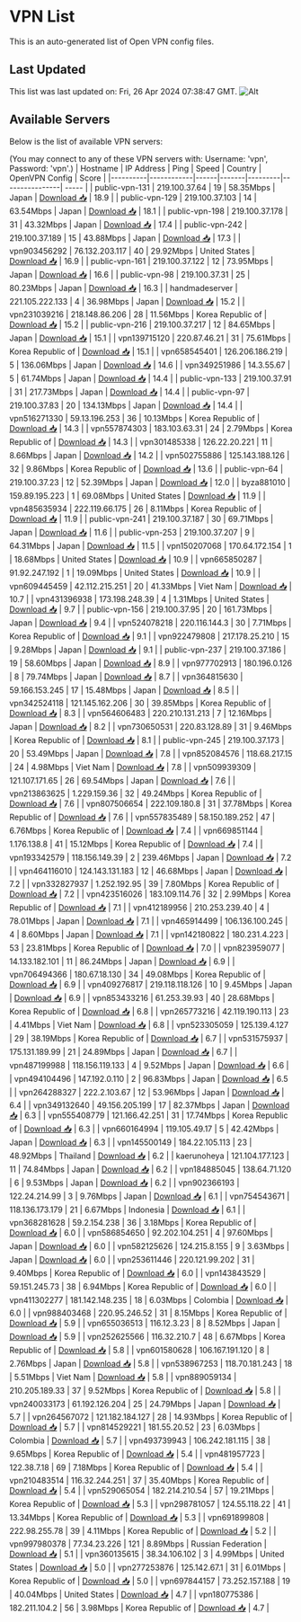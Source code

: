 # VPN List

This is an auto-generated list of Open VPN config files.

## Last Updated

This list was last updated on: Fri, 26 Apr 2024 07:38:47 GMT.
![Alt](https://repobeats.axiom.co/api/embed/186b98318ef1479477931607c1ad7d823f12451f.svg "Repobeats analytics image")

## Available Servers

Below is the list of available VPN servers:

(You may connect to any of these VPN servers with: Username: 'vpn', Password: 'vpn'.)
| Hostname | IP Address | Ping | Speed | Country | OpenVPN Config | Score |
|----------|------------|------|-------|---------|----------------| ----- |
| public-vpn-131 | 219.100.37.64 | 19 | 58.35Mbps | Japan | [Download 📥](./configs/server_0_JP.ovpn) | 18.9 |
| public-vpn-129 | 219.100.37.103 | 14 | 63.54Mbps | Japan | [Download 📥](./configs/server_1_JP.ovpn) | 18.1 |
| public-vpn-198 | 219.100.37.178 | 31 | 43.32Mbps | Japan | [Download 📥](./configs/server_2_JP.ovpn) | 17.4 |
| public-vpn-242 | 219.100.37.189 | 15 | 43.88Mbps | Japan | [Download 📥](./configs/server_3_JP.ovpn) | 17.3 |
| vpn903456292 | 76.132.203.117 | 40 | 29.92Mbps | United States | [Download 📥](./configs/server_4_US.ovpn) | 16.9 |
| public-vpn-161 | 219.100.37.122 | 12 | 73.95Mbps | Japan | [Download 📥](./configs/server_5_JP.ovpn) | 16.6 |
| public-vpn-98 | 219.100.37.31 | 25 | 80.23Mbps | Japan | [Download 📥](./configs/server_6_JP.ovpn) | 16.3 |
| handmadeserver | 221.105.222.133 | 4 | 36.98Mbps | Japan | [Download 📥](./configs/server_7_JP.ovpn) | 15.2 |
| vpn231039216 | 218.148.86.206 | 28 | 11.56Mbps | Korea Republic of | [Download 📥](./configs/server_8_KR.ovpn) | 15.2 |
| public-vpn-216 | 219.100.37.217 | 12 | 84.65Mbps | Japan | [Download 📥](./configs/server_9_JP.ovpn) | 15.1 |
| vpn139715120 | 220.87.46.21 | 31 | 75.61Mbps | Korea Republic of | [Download 📥](./configs/server_10_KR.ovpn) | 15.1 |
| vpn658545401 | 126.206.186.219 | 5 | 136.06Mbps | Japan | [Download 📥](./configs/server_11_JP.ovpn) | 14.6 |
| vpn349251986 | 14.3.55.67 | 5 | 61.74Mbps | Japan | [Download 📥](./configs/server_12_JP.ovpn) | 14.4 |
| public-vpn-133 | 219.100.37.91 | 31 | 217.73Mbps | Japan | [Download 📥](./configs/server_13_JP.ovpn) | 14.4 |
| public-vpn-97 | 219.100.37.83 | 20 | 134.13Mbps | Japan | [Download 📥](./configs/server_14_JP.ovpn) | 14.4 |
| vpn516271330 | 59.13.196.253 | 36 | 10.13Mbps | Korea Republic of | [Download 📥](./configs/server_15_KR.ovpn) | 14.3 |
| vpn557874303 | 183.103.63.31 | 24 | 2.79Mbps | Korea Republic of | [Download 📥](./configs/server_16_KR.ovpn) | 14.3 |
| vpn301485338 | 126.22.20.221 | 11 | 8.66Mbps | Japan | [Download 📥](./configs/server_17_JP.ovpn) | 14.2 |
| vpn502755886 | 125.143.188.126 | 32 | 9.86Mbps | Korea Republic of | [Download 📥](./configs/server_18_KR.ovpn) | 13.6 |
| public-vpn-64 | 219.100.37.23 | 12 | 52.39Mbps | Japan | [Download 📥](./configs/server_19_JP.ovpn) | 12.0 |
| byza881010 | 159.89.195.223 | 1 | 69.08Mbps | United States | [Download 📥](./configs/server_20_US.ovpn) | 11.9 |
| vpn485635934 | 222.119.66.175 | 26 | 8.11Mbps | Korea Republic of | [Download 📥](./configs/server_21_KR.ovpn) | 11.9 |
| public-vpn-241 | 219.100.37.187 | 30 | 69.71Mbps | Japan | [Download 📥](./configs/server_22_JP.ovpn) | 11.6 |
| public-vpn-253 | 219.100.37.207 | 9 | 64.31Mbps | Japan | [Download 📥](./configs/server_23_JP.ovpn) | 11.5 |
| vpn150207068 | 170.64.172.154 | 1 | 18.68Mbps | United States | [Download 📥](./configs/server_24_US.ovpn) | 10.9 |
| vpn665850287 | 91.92.247.192 | 1 | 19.09Mbps | United States | [Download 📥](./configs/server_25_US.ovpn) | 10.9 |
| vpn609445459 | 42.112.215.251 | 20 | 41.33Mbps | Viet Nam | [Download 📥](./configs/server_26_VN.ovpn) | 10.7 |
| vpn431396938 | 173.198.248.39 | 4 | 1.31Mbps | United States | [Download 📥](./configs/server_27_US.ovpn) | 9.7 |
| public-vpn-156 | 219.100.37.95 | 20 | 161.73Mbps | Japan | [Download 📥](./configs/server_28_JP.ovpn) | 9.4 |
| vpn524078218 | 220.116.144.3 | 30 | 7.71Mbps | Korea Republic of | [Download 📥](./configs/server_29_KR.ovpn) | 9.1 |
| vpn922479808 | 217.178.25.210 | 15 | 9.28Mbps | Japan | [Download 📥](./configs/server_30_JP.ovpn) | 9.1 |
| public-vpn-237 | 219.100.37.186 | 19 | 58.60Mbps | Japan | [Download 📥](./configs/server_31_JP.ovpn) | 8.9 |
| vpn977702913 | 180.196.0.126 | 8 | 79.74Mbps | Japan | [Download 📥](./configs/server_32_JP.ovpn) | 8.7 |
| vpn364815630 | 59.166.153.245 | 17 | 15.48Mbps | Japan | [Download 📥](./configs/server_33_JP.ovpn) | 8.5 |
| vpn342524118 | 121.145.162.206 | 30 | 39.85Mbps | Korea Republic of | [Download 📥](./configs/server_34_KR.ovpn) | 8.3 |
| vpn564606483 | 220.210.131.213 | 7 | 12.16Mbps | Japan | [Download 📥](./configs/server_35_JP.ovpn) | 8.2 |
| vpn730650531 | 220.83.128.89 | 31 | 9.46Mbps | Korea Republic of | [Download 📥](./configs/server_36_KR.ovpn) | 8.1 |
| public-vpn-245 | 219.100.37.173 | 20 | 53.49Mbps | Japan | [Download 📥](./configs/server_37_JP.ovpn) | 7.8 |
| vpn852084576 | 118.68.217.15 | 24 | 4.98Mbps | Viet Nam | [Download 📥](./configs/server_38_VN.ovpn) | 7.8 |
| vpn509939309 | 121.107.171.65 | 26 | 69.54Mbps | Japan | [Download 📥](./configs/server_39_JP.ovpn) | 7.6 |
| vpn213863625 | 1.229.159.36 | 32 | 49.24Mbps | Korea Republic of | [Download 📥](./configs/server_40_KR.ovpn) | 7.6 |
| vpn807506654 | 222.109.180.8 | 31 | 37.78Mbps | Korea Republic of | [Download 📥](./configs/server_41_KR.ovpn) | 7.6 |
| vpn557835489 | 58.150.189.252 | 47 | 6.76Mbps | Korea Republic of | [Download 📥](./configs/server_42_KR.ovpn) | 7.4 |
| vpn669851144 | 1.176.138.8 | 41 | 15.12Mbps | Korea Republic of | [Download 📥](./configs/server_43_KR.ovpn) | 7.4 |
| vpn193342579 | 118.156.149.39 | 2 | 239.46Mbps | Japan | [Download 📥](./configs/server_44_JP.ovpn) | 7.2 |
| vpn464116010 | 124.143.131.183 | 12 | 46.68Mbps | Japan | [Download 📥](./configs/server_45_JP.ovpn) | 7.2 |
| vpn332827937 | 1.252.192.95 | 39 | 7.80Mbps | Korea Republic of | [Download 📥](./configs/server_46_KR.ovpn) | 7.2 |
| vpn423516026 | 183.109.114.76 | 32 | 2.99Mbps | Korea Republic of | [Download 📥](./configs/server_47_KR.ovpn) | 7.1 |
| vpn412189956 | 210.253.239.40 | 4 | 78.01Mbps | Japan | [Download 📥](./configs/server_48_JP.ovpn) | 7.1 |
| vpn465914499 | 106.136.100.245 | 4 | 8.60Mbps | Japan | [Download 📥](./configs/server_49_JP.ovpn) | 7.1 |
| vpn142180822 | 180.231.4.223 | 53 | 23.81Mbps | Korea Republic of | [Download 📥](./configs/server_50_KR.ovpn) | 7.0 |
| vpn823959077 | 14.133.182.101 | 11 | 86.24Mbps | Japan | [Download 📥](./configs/server_51_JP.ovpn) | 6.9 |
| vpn706494366 | 180.67.18.130 | 34 | 49.08Mbps | Korea Republic of | [Download 📥](./configs/server_52_KR.ovpn) | 6.9 |
| vpn409276817 | 219.118.118.126 | 10 | 9.45Mbps | Japan | [Download 📥](./configs/server_53_JP.ovpn) | 6.9 |
| vpn853433216 | 61.253.39.93 | 40 | 28.68Mbps | Korea Republic of | [Download 📥](./configs/server_54_KR.ovpn) | 6.8 |
| vpn265773216 | 42.119.190.113 | 23 | 4.41Mbps | Viet Nam | [Download 📥](./configs/server_55_VN.ovpn) | 6.8 |
| vpn523305059 | 125.139.4.127 | 29 | 38.19Mbps | Korea Republic of | [Download 📥](./configs/server_56_KR.ovpn) | 6.7 |
| vpn531575937 | 175.131.189.99 | 21 | 24.89Mbps | Japan | [Download 📥](./configs/server_57_JP.ovpn) | 6.7 |
| vpn487199988 | 118.156.119.133 | 4 | 9.52Mbps | Japan | [Download 📥](./configs/server_58_JP.ovpn) | 6.6 |
| vpn494104496 | 147.192.0.110 | 2 | 96.83Mbps | Japan | [Download 📥](./configs/server_59_JP.ovpn) | 6.5 |
| vpn264288327 | 222.2.103.67 | 12 | 53.96Mbps | Japan | [Download 📥](./configs/server_60_JP.ovpn) | 6.4 |
| vpn349132640 | 49.156.205.199 | 17 | 82.37Mbps | Japan | [Download 📥](./configs/server_61_JP.ovpn) | 6.3 |
| vpn555408779 | 121.166.42.251 | 31 | 17.74Mbps | Korea Republic of | [Download 📥](./configs/server_62_KR.ovpn) | 6.3 |
| vpn660164994 | 119.105.49.17 | 5 | 42.42Mbps | Japan | [Download 📥](./configs/server_63_JP.ovpn) | 6.3 |
| vpn145500149 | 184.22.105.113 | 23 | 48.92Mbps | Thailand | [Download 📥](./configs/server_64_TH.ovpn) | 6.2 |
| kaerunoheya | 121.104.177.123 | 11 | 74.84Mbps | Japan | [Download 📥](./configs/server_65_JP.ovpn) | 6.2 |
| vpn184885045 | 138.64.71.120 | 6 | 9.53Mbps | Japan | [Download 📥](./configs/server_66_JP.ovpn) | 6.2 |
| vpn902366193 | 122.24.214.99 | 3 | 9.76Mbps | Japan | [Download 📥](./configs/server_67_JP.ovpn) | 6.1 |
| vpn754543671 | 118.136.173.179 | 21 | 6.67Mbps | Indonesia | [Download 📥](./configs/server_68_ID.ovpn) | 6.1 |
| vpn368281628 | 59.2.154.238 | 36 | 3.18Mbps | Korea Republic of | [Download 📥](./configs/server_69_KR.ovpn) | 6.0 |
| vpn586854650 | 92.202.104.251 | 4 | 97.60Mbps | Japan | [Download 📥](./configs/server_70_JP.ovpn) | 6.0 |
| vpn582125626 | 124.215.8.155 | 9 | 3.63Mbps | Japan | [Download 📥](./configs/server_71_JP.ovpn) | 6.0 |
| vpn253611446 | 220.121.99.202 | 31 | 9.40Mbps | Korea Republic of | [Download 📥](./configs/server_72_KR.ovpn) | 6.0 |
| vpn143843529 | 59.151.245.73 | 38 | 6.94Mbps | Korea Republic of | [Download 📥](./configs/server_73_KR.ovpn) | 6.0 |
| vpn411302277 | 181.142.148.235 | 18 | 6.03Mbps | Colombia | [Download 📥](./configs/server_74_CO.ovpn) | 6.0 |
| vpn988403468 | 220.95.246.52 | 31 | 8.15Mbps | Korea Republic of | [Download 📥](./configs/server_75_KR.ovpn) | 5.9 |
| vpn655036513 | 116.12.3.23 | 8 | 8.52Mbps | Japan | [Download 📥](./configs/server_76_JP.ovpn) | 5.9 |
| vpn252625566 | 116.32.210.7 | 48 | 6.67Mbps | Korea Republic of | [Download 📥](./configs/server_77_KR.ovpn) | 5.8 |
| vpn601580628 | 106.167.191.120 | 8 | 2.76Mbps | Japan | [Download 📥](./configs/server_78_JP.ovpn) | 5.8 |
| vpn538967253 | 118.70.181.243 | 18 | 5.51Mbps | Viet Nam | [Download 📥](./configs/server_79_VN.ovpn) | 5.8 |
| vpn889059134 | 210.205.189.33 | 37 | 9.52Mbps | Korea Republic of | [Download 📥](./configs/server_80_KR.ovpn) | 5.8 |
| vpn240033173 | 61.192.126.204 | 25 | 24.79Mbps | Japan | [Download 📥](./configs/server_81_JP.ovpn) | 5.7 |
| vpn264567072 | 121.182.184.127 | 28 | 14.93Mbps | Korea Republic of | [Download 📥](./configs/server_82_KR.ovpn) | 5.7 |
| vpn814529221 | 181.55.20.52 | 23 | 6.03Mbps | Colombia | [Download 📥](./configs/server_83_CO.ovpn) | 5.7 |
| vpn493739943 | 106.242.181.115 | 38 | 9.65Mbps | Korea Republic of | [Download 📥](./configs/server_84_KR.ovpn) | 5.4 |
| vpn481957723 | 122.38.7.18 | 69 | 7.18Mbps | Korea Republic of | [Download 📥](./configs/server_85_KR.ovpn) | 5.4 |
| vpn210483514 | 116.32.244.251 | 37 | 35.40Mbps | Korea Republic of | [Download 📥](./configs/server_86_KR.ovpn) | 5.4 |
| vpn529065054 | 182.214.210.54 | 57 | 19.21Mbps | Korea Republic of | [Download 📥](./configs/server_87_KR.ovpn) | 5.3 |
| vpn298781057 | 124.55.118.22 | 41 | 13.34Mbps | Korea Republic of | [Download 📥](./configs/server_88_KR.ovpn) | 5.3 |
| vpn691899808 | 222.98.255.78 | 39 | 4.11Mbps | Korea Republic of | [Download 📥](./configs/server_89_KR.ovpn) | 5.2 |
| vpn997980378 | 77.34.23.226 | 121 | 8.89Mbps | Russian Federation | [Download 📥](./configs/server_90_RU.ovpn) | 5.1 |
| vpn360135615 | 38.34.106.102 | 3 | 4.99Mbps | United States | [Download 📥](./configs/server_91_US.ovpn) | 5.0 |
| vpn277253876 | 125.142.67.1 | 31 | 6.01Mbps | Korea Republic of | [Download 📥](./configs/server_92_KR.ovpn) | 5.0 |
| vpn697844157 | 73.252.157.188 | 19 | 40.04Mbps | United States | [Download 📥](./configs/server_93_US.ovpn) | 4.7 |
| vpn180775386 | 182.211.104.2 | 56 | 3.98Mbps | Korea Republic of | [Download 📥](./configs/server_94_KR.ovpn) | 4.7 |
